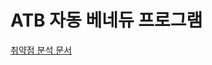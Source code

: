 # ATB 자동 베네듀 프로그램
[취약점 분석 문서](https://beneficial-shad-a16.notion.site/f9c9418f92494260956cf2a750c48a3e)
